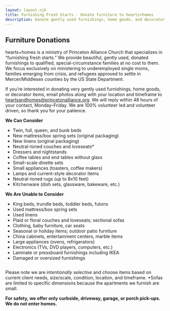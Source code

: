 ```yaml
---
layout: layout.njk
title: Furnishing Fresh Starts - Donate furniture to hearts+homes
description: Donate gently used furnishings, home goods, and decorator items to hearts+homes, a ministry of Princeton Alliance Church that provides furniture to qualified families in need. Learn about our donation guidelines and contact us to schedule a curbside pick-up.
---
```


## Furniture Donations

hearts+homes is a ministry of Princeton Alliance Church that specializes in “furnishing fresh starts.” We provide beautiful, gently used, donated furnishings to qualified, special-circumstance families at no cost to them. We focus exclusively on ministering to underemployed single moms, families emerging from crisis, and refugees approved to settle in Mercer/Middlesex counties by the US State Department.


If you’re interested in donating very gently used furnishings, home goods, or decorator items, email photos along with your location and timeframe to heartsandhomes@princetonalliance.org. We will reply within 48 hours of your contact, Monday–Friday. We are 100% volunteer led and volunteer driven, so thank you for your patience.

<div class="row">
    <div class="column">
        <b>We Can Consider</b>
        <ul>
           <li>Twin, full, queen, and bunk beds</li>
           <li>New mattress/box spring sets (original packaging)</li>
           <li>New linens (original packaging)</li>
           <li>Neutral-toned couches and loveseats*</li>
           <li>Dressers and nightstands</li>
           <li>Coffee tables and end tables without glass</li>
           <li>Small-scale dinette sets</li>
           <li>Small appliances (toasters, coffee makers)</li>
           <li>Lamps and current-style decorator items</li>
           <li>Neutral-toned rugs (up to 8x10 feet)</li>
           <li>Kitchenware (dish sets, glassware, bakeware, etc.)</li>
        </ul>
    </div>
    <div class="column">
        <b>We Are Unable to Consider</b>
        <ul>
           <li>King beds, trundle beds, toddler beds, futons</li>
           <li>Used mattress/box spring sets</li>
           <li>Used linens</li>
           <li>Plaid or floral couches and loveseats; sectional sofas</li>
           <li>Clothing, baby furniture, car seats</li>
           <li>Seasonal or holiday items; outdoor patio furniture</li>
           <li>China cabinets, entertainment centers, marble items</li>
           <li>Large appliances (ovens, refrigerators)</li>
           <li>Electronics (TVs, DVD players, computers, etc.)</li>
           <li>Laminate or pressboard furnishings including IKEA</li>
           <li>Damaged or oversized furnishings</li>
        </ul>
    </div>
</div>

Please note we are <i>intentionally selective</i> and choose items based on current client needs, size/scale, condition, location, and timeframe. *Sofas are limited to specific dimensions because the apartments we furnish are small.

<b>For safety, we offer only curbside, driveway, garage, or porch pick-ups. We do not enter homes.</b>
